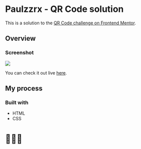 # Paulzzrx - QR Code solution

This is a solution to the [QR Code challenge on Frontend Mentor](https://www.frontendmentor.io/solutions/qr-code-site-mFF6tmvmWw). 


## Overview

### Screenshot

![](https://github.com/Paulzzrx/qr-code/assets/164313124/d07245f7-a2cf-4834-b680-fb14d7239abc)

You can check it out live [here](https://paulzzrx.github.io/qr-code/).

## My process

### Built with

- HTML
- CSS
  
# 🚀🚀🚀
